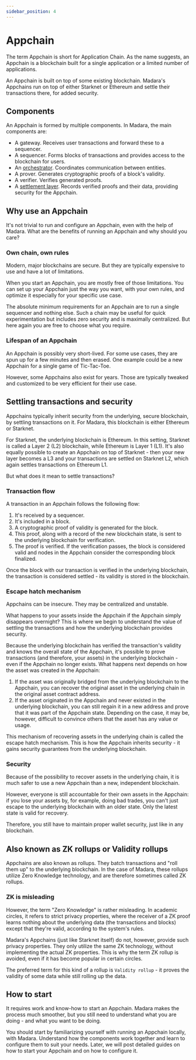 ```yaml
---
sidebar_position: 4
---
```


# Appchain

The term Appchain is short for Application Chain. As the name suggests, an Appchain is a blockchain built for a single application or a limited number of applications.

An Appchain is built on top of some existing blockchain. Madara's Appchains run on top of either Starknet or Ethereum and settle their transactions there, for added security.

## Components

An Appchain is formed by multiple components. In Madara, the main components are:
- A gateway. Receives user transactions and forward these to a sequencer.
- A sequencer. Forms blocks of transactions and provides access to the blockchain for users.
- An [orchestrator](/components/orchestrator). Coordinates communication between entities.
- A prover. Generates cryptographic proofs of a block's validity.
- A verifier. Verifies generated proofs.
- A [settlement layer](/concepts/settlement). Records verified proofs and their data, providing security for the Appchain.

## Why use an Appchain

It's not trivial to run and configure an Appchain, even with the help of Madara. What are the benefits of running an Appchain and why should you care?

### Own chain, own rules

Modern, major blockchains are secure. But they are typically expensive to use and have a lot of limitations.

When you start an Appchain, you are mostly free of those limitations. You can set up your Appchain just the way you want, with your own rules, and optimize it especially for your specific use case.

The absolute minimum requirements for an Appchain are to run a single sequencer and nothing else. Such a chain may be useful for quick experimentation but includes zero security and is maximally centralized. But here again you are free to choose what you require.

### Lifespan of an Appchain

An Appchain is possibly very short-lived. For some use cases, they are spun up for a few minutes and then erased. One example could be a new Appchain for a single game of Tic-Tac-Toe.

However, some Appchains also exist for years. Those are typically tweaked and customized to be very efficient for their use case.

## Settling transactions and security

Appchains typically inherit security from the underlying, secure blockchain, by settling transactions on it. For Madara, this blockchain is either Ethereum or Starknet.

For Starknet, the underlying blockchain is Ethereum. In this setting, Starknet is called a Layer 2 (L2) blockchain, while Ethereum is Layer 1 (L1). It's also equally possible to create an Appchain on top of Starknet - then your new layer becomes a L3 and your transactions are settled on Starknet L2, which again settles transactions on Ethereum L1.

But what does it mean to settle transactions?

### Transaction flow

A transaction in an Appchain follows the following flow:
1. It's received by a sequencer.
1. It's included in a block.
1. A cryptographic proof of validity is generated for the block.
1. This proof, along with a record of the new blockchain state, is sent to the underlying blockchain for verification.
1. The proof is verified. If the verification passes, the block is considered valid and nodes in the Appchain consider the corresponding block finalized.

Once the block with our transaction is verified in the underlying blockchain, the transaction is considered settled - its validity is stored in the blockchain.

### Escape hatch mechanism

Appchains can be insecure. They may be centralized and unstable.

What happens to your assets inside the Appchain if the Appchain simply disappears overnight? This is where we begin to understand the value of settling the transactions and how the underlying blockchain provides security.

Because the underlying blockchain has verified the transaction's validity and knows the overall state of the Appchain, it's possible to prove transactions (and therefore, your assets) in the underlying blockchain - even if the Appchain no longer exists. What happens next depends on how the asset was created in the Appchain:

1. If the asset was originally bridged from the underlying blockchain to the Appchain, you can recover the original asset in the underlying chain in the original asset contract address.
1. If the asset originated in the Appchain and never existed in the underlying blockchain, you can still regain it in a new address and prove that it was part of the Appchain state. Depending on the case, it may be, however, difficult to convince others that the asset has any value or usage.

This mechanism of recovering assets in the underlying chain is called the escape hatch mechanism. This is how the Appchain inherits security - it gains security guarantees from the underlying blockchain.

### Security

Because of the possibility to recover assets in the underlying chain, it is much safer to use a new Appchain than a new, independent blockchain. 

However, everyone is still accountable for their own assets in the Appchain: if you lose your assets by, for example, doing bad trades, you can't just escape to the underlying blockchain with an older state. Only the latest state is valid for recovery.

Therefore, you still have to maintain proper wallet security, just like in any blockchain.

## Also known as ZK rollups or Validity rollups

Appchains are also known as rollups. They batch transactions and "roll them up" to the underlying blockchain. In the case of Madara, these rollups utilize Zero Knowledge technology, and are therefore sometimes called ZK rollups.

### ZK is misleading

However, the term "Zero Knowledge" is rather misleading. In academic circles, it refers to strict privacy properties, where the receiver of a ZK proof learns nothing about the underlying data (the transactions and blocks) except that they're valid, according to the system's rules.

Madara's Appchains (just like Starknet itself) do not, however, provide such privacy properties. They only utilize the same ZK technology, without implementing the actual ZK properties. This is why the term ZK rollup is avoided, even if it has become popular in certain circles.

The preferred term for this kind of a rollup is `Validity rollup` - it proves the validity of some data while still rolling up the data.

## How to start

It requires work and know-how to start an Appchain. Madara makes the process much smoother, but you still need to understand what you are doing - and what you want to be doing.

You should start by familiarizing yourself with running an Appchain locally, with Madara. Understand how the components work together and learn to configure them to suit your needs. Later, we will post detailed guides on how to start your Appchain and on how to configure it.
